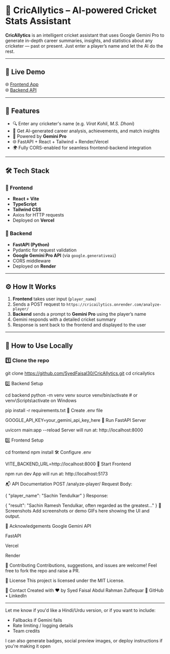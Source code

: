 # 🏏 CricAIlytics – AI-powered Cricket Stats Assistant

**CricAIlytics** is an intelligent cricket assistant that uses Google Gemini Pro to generate in-depth career summaries, insights, and statistics about any cricketer — past or present. Just enter a player’s name and let the AI do the rest.

---

## 🚀 Live Demo

🌐 [Frontend App](https://cricailytics.vercel.app)  
🌐 [Backend API](https://cricailytics.onrender.com)

---

## 🧠 Features

- 🔍 Enter any cricketer's name (e.g. *Virat Kohli*, *M.S. Dhoni*)
- 🧠 Get AI-generated career analysis, achievements, and match insights
- 🤖 Powered by **Gemini Pro**
- 🌐 FastAPI + React + Tailwind + Render/Vercel
- 🌍 Fully CORS-enabled for seamless frontend-backend integration

---

## 🛠️ Tech Stack

### 🔹 Frontend
- **React + Vite**
- **TypeScript**
- **Tailwind CSS**
- Axios for HTTP requests
- Deployed on **Vercel**

### 🔹 Backend
- **FastAPI (Python)**
- Pydantic for request validation
- **Google Gemini Pro API** (via `google.generativeai`)
- CORS middleware
- Deployed on **Render**

---

## ⚙️ How It Works

1. **Frontend** takes user input (`player_name`)
2. Sends a POST request to `https://cricailytics.onrender.com/analyze-player/`
3. **Backend** sends a prompt to **Gemini Pro** using the player’s name
4. Gemini responds with a detailed cricket summary
5. Response is sent back to the frontend and displayed to the user

---

## 🧪 How to Use Locally

### 1️⃣ Clone the repo

git clone https://github.com/SyedFaisal30/CricAIlytics.git
cd cricailytics

2️⃣ Backend Setup

cd backend
python -m venv venv
source venv/bin/activate  # or venv\Scripts\activate on Windows

pip install -r requirements.txt
🔐 Create .env file

GOOGLE_API_KEY=your_gemini_api_key_here
🔄 Run FastAPI Server

uvicorn main:app --reload
Server will run at: http://localhost:8000

3️⃣ Frontend Setup

cd frontend
npm install
🛠️ Configure .env

VITE_BACKEND_URL=http://localhost:8000
🔄 Start Frontend

npm run dev
App will run at: http://localhost:5173

📬 API Documentation
POST /analyze-player/
Request Body:


{
  "player_name": "Sachin Tendulkar"
}
Response:

{
  "result": "Sachin Ramesh Tendulkar, often regarded as the greatest..."
}
📸 Screenshots
Add screenshots or demo GIFs here showing the UI and output.

🙌 Acknowledgements
Google Gemini API

FastAPI

Vercel

Render

🤝 Contributing
Contributions, suggestions, and issues are welcome!
Feel free to fork the repo and raise a PR.

📄 License
This project is licensed under the MIT License.

💬 Contact
Created with ❤️ by Syed Faisal Abdul Rahman Zulfequar
🔗 GitHub • LinkedIn



---

Let me know if you'd like a Hindi/Urdu version, or if you want to include:
- Fallbacks if Gemini fails  
- Rate limiting / logging details  
- Team credits  

I can also generate badges, social preview images, or deploy instructions if you're making it open
